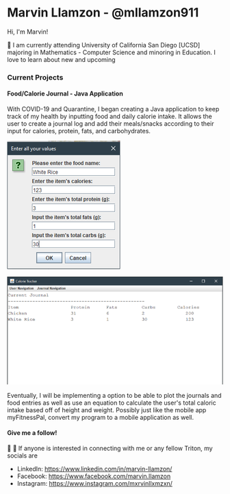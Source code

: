 # Marvin Llamzon - @mllamzon911

Hi, I'm Marvin! 

:school: I am currently attending University of California San Diego [UCSD] majoring in Mathematics - Computer Science and minoring in Education. I love to learn about new
and upcoming 


### Current Projects 

#### Food/Calorie Journal - Java Application

With COVID-19 and Quarantine, I began creating a Java application to keep track of my health by inputting food and daily calorie intake. It allows the user to create a journal log
and add their meals/snacks according to their input for calories, protein, fats, and carbohydrates. 

![Image of Food Input](https://github.com/mllamzon911/mllamzon911/blob/master/images/Food%20Input.PNG) 

![Image of Current Journal](https://github.com/mllamzon911/mllamzon911/blob/master/images/Current%20Journal.PNG)

Eventually, I will be implementing a option to be able to plot the journals and food entries as well as use an equation to calculate the user's total caloric intake based off
of height and weight. Possibly just like the mobile app myFitnessPal, convert my program to a mobile application as well.


#### Give me a follow!

:blue_book: :sunrise: If anyone is interested in connecting with me or any fellow Triton, my socials are

* LinkedIn: https://www.linkedin.com/in/marvin-llamzon/
* Facebook: https://www.facebook.com/marvin.llamzon
* Instagram: https://www.instagram.com/mxrvinllxmzxn/

